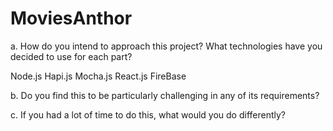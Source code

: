 # MoviesAnthor

a. How do you intend to approach this project? What technologies have you
decided to use for each part?

Node.js
Hapi.js
Mocha.js
React.js
FireBase

b. Do you find this to be particularly challenging in any of its requirements?


c. If you had a lot of time to do this, what would you do differently?

